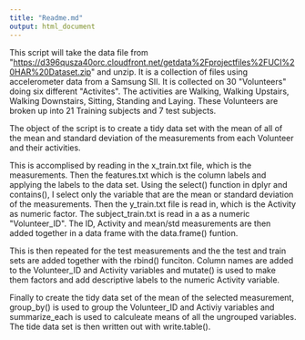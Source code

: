```yaml
---
title: "Readme.md"
output: html_document
---
```


This script will take the data file from "https://d396qusza40orc.cloudfront.net/getdata%2Fprojectfiles%2FUCI%20HAR%20Dataset.zip" and unzip. It is a collection of files using accelerometer data from a Samsung SII. It is collected on 30 "Volunteers" doing six different "Activites". The activities are Walking, Walking Upstairs, Walking Downstairs, Sitting, Standing and Laying. These Volunteers are broken up into 21 Training subjects and 7 test subjects.

The object of the script is to create a tidy data set with the mean of all of the mean and standard deviation of the measurements from each Volunteer and their activities.

This is accomplised by reading in the x_train.txt file, which is the measurements. Then the features.txt which is the column labels and applying the labels to the data set. Using the select() function in dplyr and contains(), I select only the variable that are the mean or standard deviation of the measurements. Then the y_train.txt file is read in, which is the Activity as numeric factor. The subject_train.txt is read in a as a numeric "Volunteer_ID".
The ID, Activity and mean/std measurements are then added together in a data frame with the data.frame() funtion.

This is then repeated for the test measurements and the the test and train sets are added together with the rbind() funciton. Column names are added to the Volunteer_ID and Activity variables and mutate() is used to make them factors and add descriptive labels to the numeric Activity variable.

Finally to create the tidy data set of the mean of the selected measurement, group_by() is used to group the Volunteer_ID and Activiy variables and summarize_each is used to calculeate means of all the ungrouped variables. The tide data set is then written out with write.table().